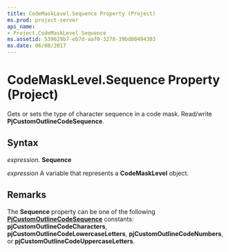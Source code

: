```yaml
---
title: CodeMaskLevel.Sequence Property (Project)
ms.prod: project-server
api_name:
- Project.CodeMaskLevel.Sequence
ms.assetid: 539629b7-eb7d-aaf0-3278-39bd80494303
ms.date: 06/08/2017
---
```



# CodeMaskLevel.Sequence Property (Project)

Gets or sets the type of character sequence in a code mask. Read/write  **PjCustomOutlineCodeSequence**.


## Syntax

 _expression_. **Sequence**

 _expression_ A variable that represents a **CodeMaskLevel** object.


## Remarks

The  **Sequence** property can be one of the following **[PjCustomOutlineCodeSequence](pjcustomoutlinecodesequence-enumeration-project.md)** constants: **pjCustomOutlineCodeCharacters**, **pjCustomOutlineCodeLowercaseLetters**, **pjCustomOutlineCodeNumbers**, or **pjCustomOutlineCodeUppercaseLetters**.


